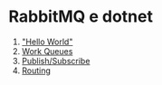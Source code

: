 # RabbitMQ e dotnet

1. ["Hello World"](https://www.rabbitmq.com/tutorials/tutorial-one-dotnet.html)
2. [Work Queues](https://www.rabbitmq.com/tutorials/tutorial-two-python.html)
3. [Publish/Subscribe](https://www.rabbitmq.com/tutorials/tutorial-three-python.html)
4. [Routing](https://www.rabbitmq.com/tutorials/tutorial-four-python.html)
